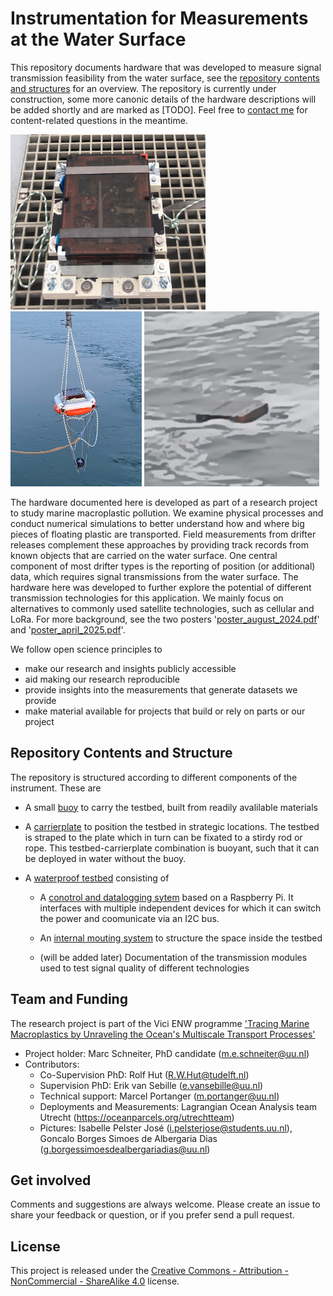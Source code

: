 # Instrumentation for Measurements at the Water Surface

This repository documents hardware that was developed to measure signal transmission feasibility from the water surface, see the [repository contents and structures](#repository-contents-and-structure) for an overview. The repository is currently under construction, some more canonic details of the hardware descriptions will be added shortly and are marked as [TODO]. Feel free to [contact me](mailto:m.e.schneiter@uu.nl) for content-related questions in the meantime.

<p float="left">
<img src="testbed/images/testbed.jpeg" alt="(image not found)" height="280">
<img src="buoy/images/buoy_1.jpeg" alt="(image not found)" height="280">
<img src="testbed/images/testbed_in_water.png" alt="(image not found)" height="280">
</p>

The hardware documented here is developed as part of a research project to study marine macroplastic pollution. We examine physical processes and conduct numerical simulations to better understand how and where big pieces of floating plastic are transported. Field measurements from drifter releases complement these approaches by providing track records from known objects that are carried on the water surface. One central component of most drifter types is the reporting of position (or additional) data, which requires signal transmissions from the water surface. The hardware here was developed to further explore the potential of different transmission technologies for this application. We mainly focus on alternatives to commonly used satellite technologies, such as cellular and LoRa. For more background, see the two posters '[poster_august_2024.pdf](./poster_august_2024.pdf)' and '[poster_april_2025.pdf](./poster_april_2025.pdf)'.

We follow open science principles to 
* make our research and insights publicly accessible 
* aid making our research reproducible 
* provide insights into the measurements that generate datasets we provide 
* make material available for projects that build or rely on parts or our project

## Repository Contents and Structure

The repository is structured according to different components of the instrument. These are

* A small [buoy](buoy/README.md) to carry the testbed, built from readily avalilable materials

* A [carrierplate](carrierplate/README.md) to position the testbed in strategic locations. The testbed is straped to the plate which in turn can be fixated to a stirdy rod or rope. This testbed-carrierplate combination is buoyant, such that it can be deployed in water without the buoy.

* A [waterproof testbed](testbed/README.md) consisting of

  * A [conotrol and datalogging sytem](testbed/conotrol_and_datalogging_sytem/README.md) based on a Raspberry Pi. It interfaces with multiple independent devices for which it can switch the power and coomunicate via an I2C bus.

  * An [internal mouting system](testbed/internal_mounting_system/README.md) to structure the space inside the testbed

  * (will be added later) Documentation of the transmission modules used to test signal quality of different technologies

## Team and Funding

The research project is part of the Vici ENW programme ['Tracing Marine Macroplastics by Unraveling the Ocean's Multiscale Transport Processes'](https://www.nwo.nl/en/projects/vic222025)

* Project holder: Marc Schneiter, PhD candidate (m.e.schneiter@uu.nl)
* Contributors:
	* Co-Supervision PhD: Rolf Hut (R.W.Hut@tudelft.nl)
  * Supervision PhD: Erik van Sebille (e.vansebille@uu.nl)
  * Technical support: Marcel Portanger (m.portanger@uu.nl)
  * Deployments and Measurements: Lagrangian Ocean Analysis team Utrecht (https://oceanparcels.org/utrechtteam)
  * Pictures: Isabelle Pelster José (i.pelsterjose@students.uu.nl), Goncalo Borges Simoes de Albergaria Dias (g.borgessimoesdealbergariadias@uu.nl)

## Get involved

Comments and suggestions are always welcome. Please create an issue to share your feedback or question, or if you prefer send a pull request.

## License

This project is released under the [Creative Commons - Attribution - NonCommercial - ShareAlike 4.0](https://creativecommons.org/licenses/by-nc-sa/4.0/) license.